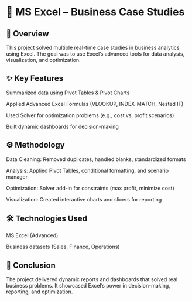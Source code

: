 # 📑 MS Excel – Business Case Studies
## 🔎 Overview

This project solved multiple real-time case studies in business analytics using Excel. The goal was to use Excel’s advanced tools for data analysis, visualization, and optimization.

## ✨ Key Features

Summarized data using Pivot Tables & Pivot Charts

Applied Advanced Excel Formulas (VLOOKUP, INDEX-MATCH, Nested IF)

Used Solver for optimization problems (e.g., cost vs. profit scenarios)

Built dynamic dashboards for decision-making

## ⚙️ Methodology

Data Cleaning: Removed duplicates, handled blanks, standardized formats

Analysis: Applied Pivot Tables, conditional formatting, and scenario manager

Optimization: Solver add-in for constraints (max profit, minimize cost)

Visualization: Created interactive charts and slicers for reporting

## 🛠️ Technologies Used

MS Excel (Advanced)

Business datasets (Sales, Finance, Operations)

## 📌 Conclusion

The project delivered dynamic reports and dashboards that solved real business problems. It showcased Excel’s power in decision-making, reporting, and optimization.
